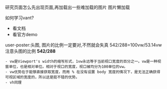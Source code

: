 <!--
 * @Author: xyl
 * @Date: 2020-12-27 14:33:01
 * @LastEditTime: 2020-12-28 11:22:06
 * @LastEditors: Please set LastEditors
 * @Description: In User Settings Edit
 * @FilePath: \git_pro\xyl_fullstack\wxapp\mall\pages\my\readme.md
-->
研究页面怎么先出现页面,再加载出一些难加载的图片
图片懒加载

如何学习vant?
- 看文档
- 看官方demo

user-poster:头图,
图片的比例一定要对,不然就会失真
542/288=100vw/53.14vw
注意头图的比例 **542/288**
 <!-- width: 100%;
    height: 53vw; -->
    - vw是Viewport's width的缩写形式，1vw永远等于当前视口宽度的百分之一。vw是一种视窗单位，也是相对单位。相对于视口的宽度，视口被均分为100单位的vw。
    - vw优势在于能够直接获取宽度，而用 % 在没有设置 body 宽度的情况下，是无法正确获得可视区域的宽度的，所以这是挺不错的优势。
    - vh同理
    

